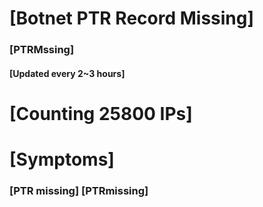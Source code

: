 # [Botnet PTR Record Missing]
### [PTRMssing]
#### [Updated every 2~3 hours]

# [Counting 25800 IPs]

# [Symptoms] 
###   [PTR missing] [PTRmissing]

